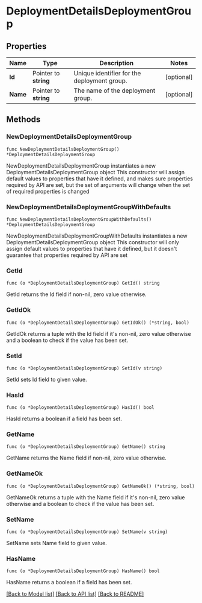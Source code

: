 # DeploymentDetailsDeploymentGroup

## Properties

Name | Type | Description | Notes
------------ | ------------- | ------------- | -------------
**Id** | Pointer to **string** | Unique identifier for the deployment group. | [optional] 
**Name** | Pointer to **string** | The name of the deployment group. | [optional] 

## Methods

### NewDeploymentDetailsDeploymentGroup

`func NewDeploymentDetailsDeploymentGroup() *DeploymentDetailsDeploymentGroup`

NewDeploymentDetailsDeploymentGroup instantiates a new DeploymentDetailsDeploymentGroup object
This constructor will assign default values to properties that have it defined,
and makes sure properties required by API are set, but the set of arguments
will change when the set of required properties is changed

### NewDeploymentDetailsDeploymentGroupWithDefaults

`func NewDeploymentDetailsDeploymentGroupWithDefaults() *DeploymentDetailsDeploymentGroup`

NewDeploymentDetailsDeploymentGroupWithDefaults instantiates a new DeploymentDetailsDeploymentGroup object
This constructor will only assign default values to properties that have it defined,
but it doesn't guarantee that properties required by API are set

### GetId

`func (o *DeploymentDetailsDeploymentGroup) GetId() string`

GetId returns the Id field if non-nil, zero value otherwise.

### GetIdOk

`func (o *DeploymentDetailsDeploymentGroup) GetIdOk() (*string, bool)`

GetIdOk returns a tuple with the Id field if it's non-nil, zero value otherwise
and a boolean to check if the value has been set.

### SetId

`func (o *DeploymentDetailsDeploymentGroup) SetId(v string)`

SetId sets Id field to given value.

### HasId

`func (o *DeploymentDetailsDeploymentGroup) HasId() bool`

HasId returns a boolean if a field has been set.

### GetName

`func (o *DeploymentDetailsDeploymentGroup) GetName() string`

GetName returns the Name field if non-nil, zero value otherwise.

### GetNameOk

`func (o *DeploymentDetailsDeploymentGroup) GetNameOk() (*string, bool)`

GetNameOk returns a tuple with the Name field if it's non-nil, zero value otherwise
and a boolean to check if the value has been set.

### SetName

`func (o *DeploymentDetailsDeploymentGroup) SetName(v string)`

SetName sets Name field to given value.

### HasName

`func (o *DeploymentDetailsDeploymentGroup) HasName() bool`

HasName returns a boolean if a field has been set.


[[Back to Model list]](../README.md#documentation-for-models) [[Back to API list]](../README.md#documentation-for-api-endpoints) [[Back to README]](../README.md)



